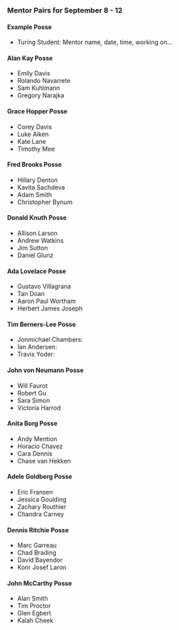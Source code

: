 ### Mentor Pairs for September 8 - 12

#### Example Posse
* Turing Student: Mentor name, date, time, working on...

#### Alan Kay Posse
  * Emily Davis
  * Rolando Navarrete
  * Sam Kuhlmann
  * Gregory Narajka

#### Grace Hopper Posse
  * Corey Davis
  * Luke Aiken
  * Kate Lane
  * Timothy Mee

#### Fred Brooks Posse
  * Hillary Denton 
  * Kavita Sachdeva
  * Adam Smith
  * Christopher Bynum

#### Donald Knuth Posse
  * Allison Larson
  * Andrew Watkins
  * Jim Sutton
  * Daniel Glunz

#### Ada Lovelace Posse
  * Gustavo Villagrana
  * Tan Doan
  * Aaron Paul Wortham
  * Herbert James Joseph

#### Tim Berners-Lee Posse
  * Jonmichael Chambers:
  * Ian Andersen:
  * Travis Yoder:

#### John von Neumann Posse
  * Will Faurot
  * Robert Gu
  * Sara Simon
  * Victoria Harrod

#### Anita Borg Posse
  * Andy Mention
  * Horacio Chavez
  * Cara Dennis
  * Chase van Hekken

#### Adele Goldberg Posse
  * Eric Fransen
  * Jessica Goulding
  * Zachary Routhier
  * Chandra Carney

#### Dennis Ritchie Posse
  * Marc Garreau
  * Chad Brading
  * David Bayendor
  * Konr Josef Laron

#### John McCarthy Posse
  * Alan Smith
  * Tim Proctor
  * Glen Egbert
  * Kalah Cheek
